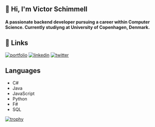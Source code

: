 
## 👋 Hi, I'm Victor Schimmell

#### A passionate backend developer pursuing a career within Computer Science. Currently studiyng at University of Copenhagen, Denmark.
## 🔗 Links
[![portfolio](https://img.shields.io/badge/my_portfolio-000?style=for-the-badge&logo=ko-fi&logoColor=white)](https://victorschimmell.com/)
[![linkedin](https://img.shields.io/badge/linkedin-0A66C2?style=for-the-badge&logo=linkedin&logoColor=white)](https://www.linkedin.com/in/victorschimmell/)
[![twitter](https://img.shields.io/badge/twitter-1DA1F2?style=for-the-badge&logo=twitter&logoColor=white)](https://twitter.com/V1P3Rdk)


## Languages

- C#
- Java
- JavaScript
- Python
- F#
- SQL

[![trophy](https://github-profile-trophy.vercel.app/?username=Victorschimmell)](https://github.com/ryo-ma/github-profile-trophy)
